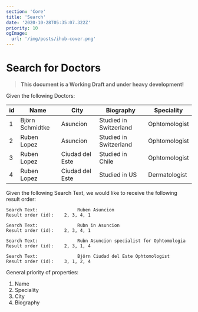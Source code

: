 ```yaml
---
section: 'Core'
title: 'Search'
date: '2020-10-28T05:35:07.322Z'
priority: 10
ogImage:
  url: '/img/posts/ihub-cover.png'
---
```


# Search for Doctors

> **This document is a Working Draft and under heavy development!**

Given the following Doctors:

| id  | Name            | City            | Biography              | Speciality    |
| --- | --------------- | --------------- | ---------------------- | ------------- |
| 1   | Björn Schmidtke | Asuncion        | Studied in Switzerland | Ophtomologist |
| 2   | Ruben Lopez     | Asuncion        | Studied in Switzerland | Ophtomologist |
| 3   | Ruben Lopez     | Ciudad del Este | Studied in Chile       | Ophtomologist |
| 4   | Ruben Lopez     | Ciudad del Este | Studied in US          | Dermatologist |

Given the following Search Text, we would like to receive the following result order:

```
Search Text:               Ruben Asuncion
Result order (id):    2, 3, 4, 1
```

```
Search Text:               Rubn in Asuncion
Result order (id):    2, 3, 4, 1
```

```
Search Text:               Rubn Asuncion specialist for Ophtomologia
Result order (id):    2, 3, 1, 4
```

```
Search Text:               Björn Ciudad del Este Ophtomologist
Result order (id):    3, 1, 2, 4
```

General priority of properties:

1. Name
2. Speciality
3. City
4. Biography
